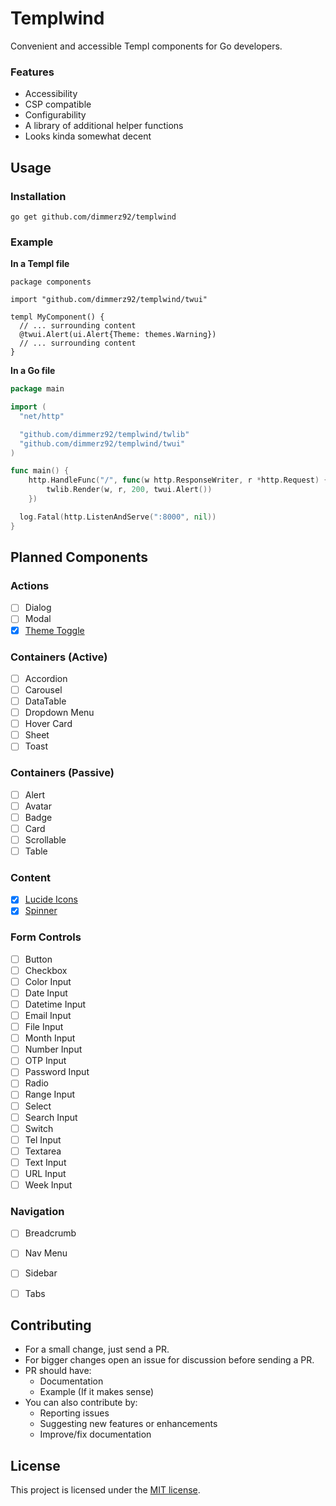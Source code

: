 # Templwind

Convenient and accessible Templ components for Go developers.

### Features
  - Accessibility
  - CSP compatible
  - Configurability
  - A library of additional helper functions
  - Looks kinda somewhat decent

## Usage

### Installation

`go get github.com/dimmerz92/templwind`

### Example

**In a Templ file**
```templ
package components

import "github.com/dimmerz92/templwind/twui"

templ MyComponent() {
  // ... surrounding content
  @twui.Alert(ui.Alert{Theme: themes.Warning})
  // ... surrounding content
}
```

**In a Go file**
```go
package main

import (
  "net/http"

  "github.com/dimmerz92/templwind/twlib"
  "github.com/dimmerz92/templwind/twui"
)

func main() {
	http.HandleFunc("/", func(w http.ResponseWriter, r *http.Request) {
		twlib.Render(w, r, 200, twui.Alert())
	})

  log.Fatal(http.ListenAndServe(":8000", nil))
}
```

## Planned Components

### Actions
- [ ] Dialog
- [ ] Modal
- [X] [Theme Toggle](/pkg/twui/theme_toggle.templ)

### Containers (Active)
- [ ] Accordion
- [ ] Carousel
- [ ] DataTable
- [ ] Dropdown Menu
- [ ] Hover Card
- [ ] Sheet
- [ ] Toast

### Containers (Passive)
- [ ] Alert
- [ ] Avatar
- [ ] Badge
- [ ] Card
- [ ] Scrollable
- [ ] Table

### Content
- [X] [Lucide Icons](/pkg/twicons)
- [X] [Spinner](/pkg/twui/spinner.templ)

### Form Controls
- [ ] Button
- [ ] Checkbox
- [ ] Color Input
- [ ] Date Input
- [ ] Datetime Input
- [ ] Email Input
- [ ] File Input
- [ ] Month Input
- [ ] Number Input
- [ ] OTP Input
- [ ] Password Input
- [ ] Radio
- [ ] Range Input
- [ ] Select
- [ ] Search Input
- [ ] Switch
- [ ] Tel Input
- [ ] Textarea
- [ ] Text Input
- [ ] URL Input
- [ ] Week Input

### Navigation
- [ ] Breadcrumb
- [ ] Nav Menu
- [ ] Sidebar
- [ ] Tabs


## Contributing

  - For a small change, just send a PR.
  - For bigger changes open an issue for discussion before sending a PR.
  - PR should have:
    - Documentation
    - Example (If it makes sense)
  - You can also contribute by:
    - Reporting issues
    - Suggesting new features or enhancements
    - Improve/fix documentation

## License

This project is licensed under the [MIT license](/LICENSE).
